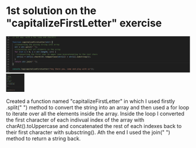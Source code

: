 # 1st solution on the "capitalizeFirstLetter" exercise

![snapshot](./snapshot_1st_solution.png)
<img src="./snapshot_1st_solution.png" width="50" height="50">

Created a function named "capitalizeFirstLetter" in which I used firstly .split(" ") method to convert the string into an array and then used a for loop to iterate over all the elements inside the array. Inside the loop I converted the first character of each indivual index of the array with charAt().toUppercase and concatenated the rest of each indexes back to their first character with subsctring(). Ath the end I used the join(" ") method to return a string back.
